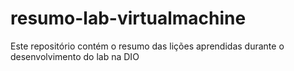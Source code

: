 # resumo-lab-virtualmachine
Este repositório contém o resumo das lições aprendidas durante o desenvolvimento do lab na DIO
